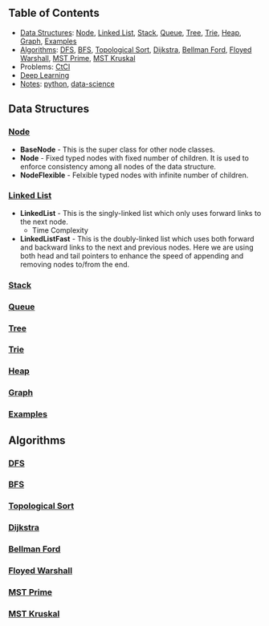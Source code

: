 ## Table of Contents
- [Data Structures](#data-structures): [Node](#node), [Linked List](#linked-list), [Stack](#stack), [Queue](#queue), [Tree](#tree), [Trie](#trie), [Heap](#heap), [Graph](#graph), [Examples](#examples)
- [Algorithms](#algorithms): [DFS](#dfs), [BFS](#bfs), [Topological Sort](#topological-sort), [Dijkstra](#dijkstra), [Bellman Ford](#bellman-ford), [Floyed Warshall](#floyed-warshall), [MST Prime](#mst-prime), [MST Kruskal](#mst-kruskal)
- Problems: [CtCI](https://github.com/abtkod/practice/tree/master/CtCI)
- [Deep Learning](https://github.com/abtkod/practice/tree/master/deeplearning)
- [Notes](https://github.com/abtkod/practice/tree/master/notes): [python](https://nbviewer.jupyter.org/github/abtkod/practice/blob/master/notes/python-notes.ipynb), [data-science](https://nbviewer.jupyter.org/github/abtkod/practice/blob/master/notes/ds-notes.ipynb)

## Data Structures

### [Node](https://github.com/abtkod/practice/blob/master/datastructure/node.py)
* **BaseNode** - This is the super class for other node classes. 
* **Node** - Fixed typed nodes with fixed number of children. It is used to enforce consistency among all nodes of the data structure.
* **NodeFlexible** - Felxible typed nodes with infinite number of children.

### [Linked List](https://github.com/abtkod/practice/blob/master/datastructure/linked_list.py)
* **LinkedList** - This is the singly-linked list which only uses forward links to the next node.
  *  Time Complexity
* **LinkedListFast** - This is the doubly-linked list which uses both forward and backward links to the next and previous nodes. Here we are using both head and tail pointers to enhance the speed of appending and removing nodes to/from the end.

### [Stack](https://github.com/abtkod/practice/blob/master/datastructure/stack.py)

### [Queue](https://github.com/abtkod/practice/blob/master/datastructure/queue.py)

### [Tree](https://github.com/abtkod/practice/blob/master/datastructure/tree.py)

### [Trie](https://github.com/abtkod/practice/blob/master/datastructure/trie.py)

### [Heap](https://github.com/abtkod/practice/blob/master/datastructure/heap.py)

### [Graph](https://github.com/abtkod/practice/blob/master/datastructure/graph.py)

### [Examples](https://htmlpreview.github.io/?https://github.com/abtkod/practice/blob/master/datastructure/examples-datastructure.html)

## Algorithms

### [DFS](https://github.com/abtkod/practice/blob/master/datastructure/graph.py#L83)

### [BFS](https://github.com/abtkod/practice/blob/master/datastructure/graph.py#L99)

### [Topological Sort](https://github.com/abtkod/practice/blob/master/datastructure/graph.py#L122)

### [Dijkstra](https://github.com/abtkod/practice/blob/master/datastructure/graph.py#L153)

### [Bellman Ford](https://github.com/abtkod/practice/blob/master/datastructure/graph.py#L190)

### [Floyed Warshall](https://github.com/abtkod/practice/blob/master/datastructure/graph.py#L212)

### [MST Prime](https://github.com/abtkod/practice/blob/master/datastructure/graph.py#L236)

### [MST Kruskal](https://github.com/abtkod/practice/blob/master/datastructure/graph.py#L254)
